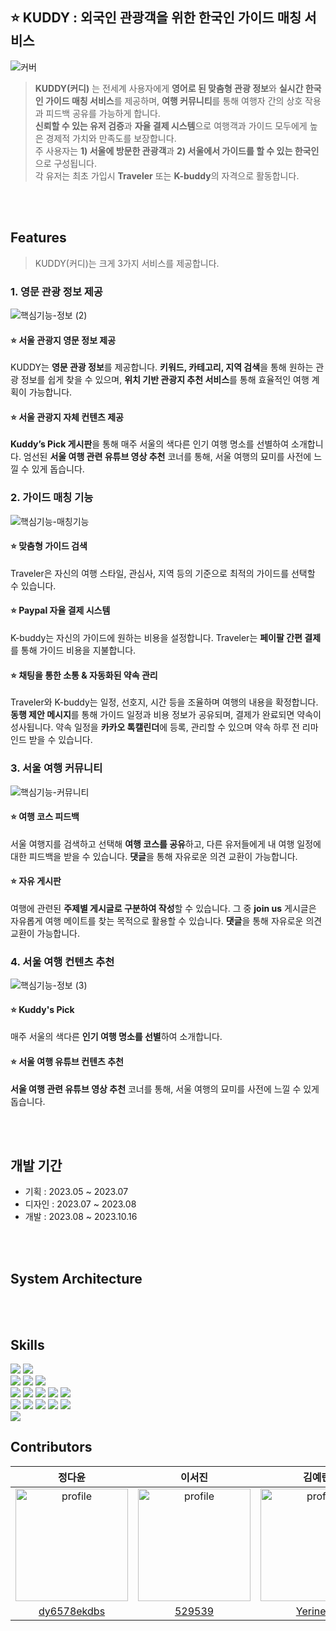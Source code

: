 ## ⭐ KUDDY : 외국인 관광객을 위한 한국인 가이드 매칭 서비스 
![커버](https://github.com/KUDDY-2023/KUDDY-front/assets/81161750/f7d569b6-fc3d-470a-983d-699189484dd5)


> **KUDDY(커디)** 는 전세계 사용자에게 **영어로 된 맞춤형 관광 정보**와 **실시간 한국인 가이드 매칭 서비스**를 제공하며, **여행 커뮤니티**를 통해 여행자 간의 상호 작용과 피드백 공유를 가능하게 합니다.</br>
**신뢰할 수 있는 유저 검증**과 **자율 결제 시스템**으로 여행객과 가이드 모두에게 높은 경제적 가치와 만족도를 보장합니다. </br>
주 사용자는 **1) 서울에 방문한 관광객**과 **2) 서울에서 가이드를 할 수 있는 한국인**으로 구성됩니다. </br>
각 유저는 최초 가입시 **Traveler** 또는 **K-buddy**의 자격으로 활동합니다. 

</br></br>

## Features
> KUDDY(커디)는 크게 3가지 서비스를 제공합니다.


### 1. 영문 관광 정보 제공
![핵심기능-정보 (2)](https://github.com/KUDDY-2023/KUDDY-front/assets/81161750/14d9ba9a-e3bc-41a2-80c1-d319cdc7ae8a)

#### ⭐ 서울 관광지 영문 정보 제공 
KUDDY는 **영문 관광 정보**를 제공합니다. **키워드, 카테고리, 지역 검색**을 통해 원하는 관광 정보를 쉽게 찾을 수 있으며, **위치 기반 관광지 추천 서비스**를 통해 효율적인 여행 계획이 가능합니다. 

#### ⭐ 서울 관광지 자체 컨텐츠 제공 
**Kuddy’s Pick 게시판**을 통해 매주 서울의 색다른 인기 여행 명소를 선별하여 소개합니다. 엄선된 **서울 여행 관련 유튜브 영상 추천** 코너를 통해, 서울 여행의 묘미를 사전에 느낄 수 있게 돕습니다.


### 2. 가이드 매칭 기능
![핵심기능-매칭기능](https://github.com/KUDDY-2023/KUDDY-front/assets/81161750/cd4f28ab-dad6-454e-b42d-147758eaa16d)

#### ⭐ 맞춤형 가이드 검색 
Traveler은 자신의 여행 스타일, 관심사, 지역 등의 기준으로 최적의 가이드를 선택할 수 있습니다. 

#### ⭐ Paypal 자율 결제 시스템
K-buddy는 자신의 가이드에 원하는 비용을 설정합니다. Traveler는 **페이팔 간편 결제**를 통해 가이드 비용을 지불합니다. 

#### ⭐ 채팅을 통한 소통 & 자동화된 약속 관리 
Traveler와 K-buddy는 일정, 선호지, 시간 등을 조율하며 여행의 내용을 확정합니다. 
**동행 제안 메시지**를 통해 가이드 일정과 비용 정보가 공유되며, 결제가 완료되면 약속이 성사됩니다. 
약속 일정을 **카카오 톡캘린더**에 등록, 관리할 수 있으며 약속 하루 전 리마인드 받을 수 있습니다. 

### 3. 서울 여행 커뮤니티 
![핵심기능-커뮤니티](https://github.com/KUDDY-2023/KUDDY-front/assets/81161750/0baae9ea-f0d1-49ec-9318-e2d0aa0827dc)

#### ⭐ 여행 코스 피드백
서울 여행지를 검색하고 선택해 **여행 코스를 공유**하고, 다른 유저들에게 내 여행 일정에 대한 피드백을 받을 수 있습니다.
**댓글**을 통해 자유로운 의견 교환이 가능합니다.

#### ⭐ 자유 게시판 
여행에 관련된 **주제별 게시글로 구분하여 작성**할 수 있습니다. 그 중 **join us** 게시글은 자유롭게 여행 메이트를 찾는 목적으로 활용할 수 있습니다.
**댓글**을 통해 자유로운 의견 교환이 가능합니다.


### 4. 서울 여행 컨텐츠 추천 
![핵심기능-정보 (3)](https://github.com/KUDDY-2023/KUDDY-front/assets/81161750/23dc10c3-16e9-4084-9d21-0d58d503fc8f)

#### ⭐ Kuddy's Pick
매주 서울의 색다른 **인기 여행 명소를 선별**하여 소개합니다. 

#### ⭐ 서울 여행 유튜브 컨텐츠 추천 
**서울 여행 관련 유튜브 영상 추천** 코너를 통해, 서울 여행의 묘미를 사전에 느낄 수 있게 돕습니다.



</br></br>

## 개발 기간
* 기획 : 2023.05 ~ 2023.07
* 디자인 : 2023.07 ~ 2023.08
* 개발 : 2023.08 ~ 2023.10.16 

</br></br>

## System Architecture

</br></br>

## Skills
<div display=flex>
<img src="https://img.shields.io/badge/Typescript-3178C6?style=flat-square&logo=typescript&logoColor=white">
<img src="https://img.shields.io/badge/React-61DAFB?style=flat-square&logo=React&logoColor=white">   
</div>

<div display=flex>  
<img src="https://img.shields.io/badge/axios-5A29E4?style=flat-square&logo=Axios&logoColor=white"> 
<img src="https://img.shields.io/badge/ReactQuery-5A29E4?style=flat-square&logo=ReactQuery&logoColor=white"> 
<img src="https://img.shields.io/badge/Recoil-5A29E4?style=flat-square&logo=Recoil&logoColor=white"> 
</div>


<div display=flex>
<img src="https://img.shields.io/badge/SCSS-CC6699?style=flat-square&logo=sass&logoColor=white"> 
<img src="https://img.shields.io/badge/bootstrap-7952B3?style=flat-square&logo=bootstrap&logoColor=white"> 
<img src="https://img.shields.io/badge/MUI-007FFF?style=flat-square&logo=mui&logoColor=white"> 
<img src="https://img.shields.io/badge/sweetalert2-764ABC?style=flat-square"> 
<img src="https://img.shields.io/badge/swiper-6332F6?style=flat-square&logo=swiper&logoColor=white"> 
</div>

<div  display=flex>
<img src="https://img.shields.io/badge/craco-3178C6?style=flat-square">
<img src="https://img.shields.io/badge/Prettier-F7B93E?style=flat-square&logo=prettier&logoColor=white"> 
<img src="https://img.shields.io/badge/Figma -F24E1E?style=flat-square&logo=Figma&logoColor=white"/> 
<img src="https://img.shields.io/badge/npm-CB3837?style=flat-square&logo=npm&logoColor=white">  
<img src="https://img.shields.io/badge/GitHub -181717?style=flat-square&logo=GitHub&logoColor=white"/> 
</div>


<img src="https://img.shields.io/badge/Vercel-000000?style=flat-square&logo=Vercel&logoColor=white"> 





## Contributors 

<table>
<thead>
<tr>
<th align="center">정다윤</th>
<th align="center">이서진</th>
<th align="center">김예린</th>
</tr>
</thead>
<tbody>
<tr>
<td align="center"><a target="_blank" rel="noopener noreferrer nofollow" href="https://avatars.githubusercontent.com/u/81161750?v=4">
  <img src="https://avatars.githubusercontent.com/u/81161750?v=4" alt="profile" width="180" height="180" style="max-width: 100%;"></a></td>
<td align="center"><a target="_blank" rel="noopener noreferrer nofollow" href="https://avatars.githubusercontent.com/u/102040717?v=4">
  <img src="https://avatars.githubusercontent.com/u/102040717?v=4" alt="profile" width="180" height="180" style="max-width: 100%;"></a></td>
<td align="center"><a target="_blank" rel="noopener noreferrer nofollow" href="https://avatars.githubusercontent.com/u/87409442?v=4">
  <img src="https://avatars.githubusercontent.com/u/87409442?v=4" alt="profile" width="180" height="180" style="max-width: 100%;"></a></td>
</tr>
<tr>
<td align="center"><a href="https://github.com/dy6578ekdbs">dy6578ekdbs</a></td>
<td align="center"><a href="https://github.com/529539">529539</a></td>
<td align="center"><a href="https://github.com/Yerineee">Yerineee</a></td>
</tr>
</tbody>
</table>
